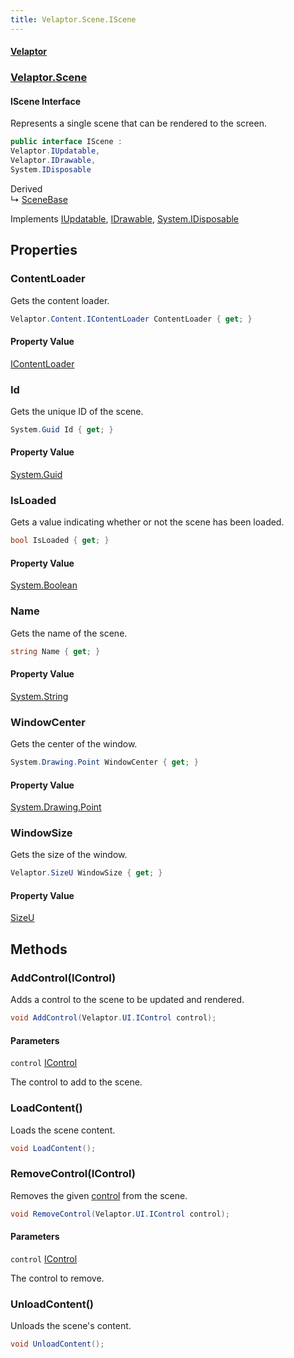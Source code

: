```yaml
---
title: Velaptor.Scene.IScene
---
```


#### [Velaptor](Namespaces.md 'Velaptor Namespaces')
### [Velaptor.Scene](Velaptor.Scene.md 'Velaptor.Scene')

#### IScene Interface

Represents a single scene that can be rendered to the screen.

```csharp
public interface IScene :
Velaptor.IUpdatable,
Velaptor.IDrawable,
System.IDisposable
```

Derived  
&#8627; [SceneBase](Velaptor.Scene.SceneBase.md 'Velaptor.Scene.SceneBase')

Implements [IUpdatable](Velaptor.IUpdatable.md 'Velaptor.IUpdatable'), [IDrawable](Velaptor.IDrawable.md 'Velaptor.IDrawable'), [System.IDisposable](https://docs.microsoft.com/en-us/dotnet/api/System.IDisposable 'System.IDisposable')
## Properties

<a name='Velaptor.Scene.IScene.ContentLoader'></a>

### ContentLoader 

Gets the content loader.

```csharp
Velaptor.Content.IContentLoader ContentLoader { get; }
```

#### Property Value
[IContentLoader](Velaptor.Content.IContentLoader.md 'Velaptor.Content.IContentLoader')

<a name='Velaptor.Scene.IScene.Id'></a>

### Id 

Gets the unique ID of the scene.

```csharp
System.Guid Id { get; }
```

#### Property Value
[System.Guid](https://docs.microsoft.com/en-us/dotnet/api/System.Guid 'System.Guid')

<a name='Velaptor.Scene.IScene.IsLoaded'></a>

### IsLoaded 

Gets a value indicating whether or not the scene has been loaded.

```csharp
bool IsLoaded { get; }
```

#### Property Value
[System.Boolean](https://docs.microsoft.com/en-us/dotnet/api/System.Boolean 'System.Boolean')

<a name='Velaptor.Scene.IScene.Name'></a>

### Name 

Gets the name of the scene.

```csharp
string Name { get; }
```

#### Property Value
[System.String](https://docs.microsoft.com/en-us/dotnet/api/System.String 'System.String')

<a name='Velaptor.Scene.IScene.WindowCenter'></a>

### WindowCenter 

Gets the center of the window.

```csharp
System.Drawing.Point WindowCenter { get; }
```

#### Property Value
[System.Drawing.Point](https://docs.microsoft.com/en-us/dotnet/api/System.Drawing.Point 'System.Drawing.Point')

<a name='Velaptor.Scene.IScene.WindowSize'></a>

### WindowSize 

Gets the size of the window.

```csharp
Velaptor.SizeU WindowSize { get; }
```

#### Property Value
[SizeU](Velaptor.SizeU.md 'Velaptor.SizeU')
## Methods

<a name='Velaptor.Scene.IScene.AddControl(Velaptor.UI.IControl)'></a>

### AddControl(IControl) 

Adds a control to the scene to be updated and rendered.

```csharp
void AddControl(Velaptor.UI.IControl control);
```
#### Parameters

<a name='Velaptor.Scene.IScene.AddControl(Velaptor.UI.IControl).control'></a>

`control` [IControl](Velaptor.UI.IControl.md 'Velaptor.UI.IControl')

The control to add to the scene.

<a name='Velaptor.Scene.IScene.LoadContent()'></a>

### LoadContent() 

Loads the scene content.

```csharp
void LoadContent();
```

<a name='Velaptor.Scene.IScene.RemoveControl(Velaptor.UI.IControl)'></a>

### RemoveControl(IControl) 

Removes the given [control](Velaptor.Scene.IScene.md#Velaptor.Scene.IScene.RemoveControl(Velaptor.UI.IControl).control 'Velaptor.Scene.IScene.RemoveControl(Velaptor.UI.IControl).control') from the scene.

```csharp
void RemoveControl(Velaptor.UI.IControl control);
```
#### Parameters

<a name='Velaptor.Scene.IScene.RemoveControl(Velaptor.UI.IControl).control'></a>

`control` [IControl](Velaptor.UI.IControl.md 'Velaptor.UI.IControl')

The control to remove.

<a name='Velaptor.Scene.IScene.UnloadContent()'></a>

### UnloadContent() 

Unloads the scene's content.

```csharp
void UnloadContent();
```